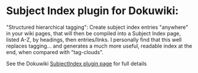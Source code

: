 Subject Index plugin for Dokuwiki:
====================
"Structured hierarchical tagging": Create subject index entries "anywhere" in your wiki pages, that will then be compiled into a Subject Index page, listed A-Z, by headings, then entries/links. I personally find that this well replaces tagging... and generates a much more useful, readable index at the end, when compared with "tag-clouds".

See the Dokuwiki [SubjectIndex plugin page](https://www.dokuwiki.org/plugin:subjectindex) for full details